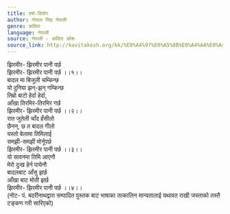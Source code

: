 ```yaml
---
title: वर्षा-वियोग
author: गोपाल सिंह नेपाली
genre: कविता
language: नेपाली
source: नेपाली - कविता कोश
source_link: http://kavitakosh.org/kk/%E0%A4%97%E0%A5%8B%E0%A4%AA%E0%A4%BE%E0%A4%B2_%E0%A4%B8%E0%A4%BF%E0%A4%82%E0%A4%B9_%E0%A4%A8%E0%A5%87%E0%A4%AA%E0%A4%BE%E0%A4%B2%E0%A5%80
---
```


झिरमीर- झिरमीर पानी पर्छ  
झिरमीर- झिरमीर पानी पर्छ ।।१।।  
बादल मा बिजुली चम्किन्छ  
यो दुनिया झन्-झन् गम्किन्छ  
तिम्रो बाटो हेर्दा हेर्दा,  
आँखा तिरमिर-तिरमिर गर्छ  
झिरमीर- झिरमीर पानी पर्छ ।।२।।  
रात जुतेली चाँद हँसीलो  
छैनन्, छ त बादल गीलो  
यस्तो बेलामा तिमिलाई  
समझी-समझी मोर्नूपर्छ  
झिरमीर- झिरमीर पानी पर्छ ।।३।।  
यो सावनमा तिमि आएनौ  
मेरो दुःख हेर्न पायेनौ  
बादलबाट आँसु झर्छ  
आँखा बाट मोती झर्छ  
झिरमीर- झिरमीर पानी पर्छ ।।४।।  
(नोट- पं. बदरीनाथद्वारा सम्पादित पुस्तक बाट भाषाका तत्कालिन मान्यतालाई यथावत राखी जस्ताको तस्तै टङ्कण गरी सारिएको)
